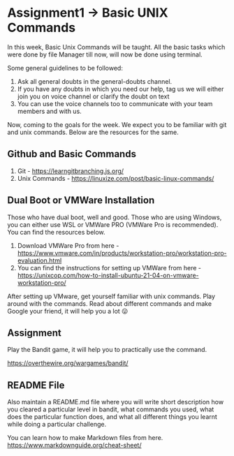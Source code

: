 # Assignment1 -> Basic UNIX Commands
In this week, Basic Unix Commands will be taught. All the basic tasks which were done by file Manager till now, will now be done using terminal.

Some general guidelines to be followed:
1. Ask all general doubts in the general-doubts  channel.
2. If you have any doubts in which you need our help, tag us we will either join you on voice channel or clarify the doubt on text
3. You can use the voice channels too to communicate with your team members and with us.

Now, coming to the goals for the week. We expect you to be familiar with git and unix commands. Below are the resources for the same.

## Github and Basic Commands

1. Git - https://learngitbranching.js.org/
2. Unix Commands - https://linuxize.com/post/basic-linux-commands/

## Dual Boot or VMWare Installation

Those who have dual boot, well and good. Those who are using Windows, you can either use WSL or VMWare PRO (VMWare Pro is recommended). You can find the resources below. 

1. Download VMWare Pro from here - https://www.vmware.com/in/products/workstation-pro/workstation-pro-evaluation.html
2. You can find the instructions for setting up VMWare from here - https://unixcop.com/how-to-install-ubuntu-21-04-on-vmware-workstation-pro/

After setting up VMware, get yourself familiar with unix commands. Play around with the commands. Read about different commands and make Google your friend, it will help you a lot 😛

## Assignment

Play the Bandit game, it will help you to practically use the command. 

https://overthewire.org/wargames/bandit/

## README File 

Also maintain a README.md file where you will write short description how you cleared a particular level in bandit, what commands you used, what does the particular function does, and what all different things you learnt while doing a particular challenge.

You can learn how to make Markdown files from here.
https://www.markdownguide.org/cheat-sheet/